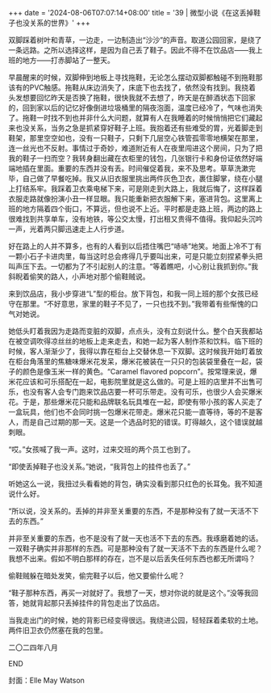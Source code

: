 +++
date = '2024-08-06T07:07:14+08:00'
title = '39 | 微型小说《在这丢掉鞋子也没关系的世界》'
+++

双脚踩着树叶和青草，一边走，一边制造出“沙沙”的声音。取道公园回家，是绕了一条远路。之所以选择这样，是因为自己丢了鞋子。因此不得不在饮品店——我上班的地方——打赤脚站了一整天。

早晨醒来的时候，双脚伸到地板上寻找拖鞋，无论怎么摆动双脚都触碰不到拖鞋那该有的PVC触感。拖鞋从床边消失了，床底下也去找了，依然没有找到。我挠着头发想要回忆昨天是否换了拖鞋，很快我就不去想了，昨天是在醉酒状态下回家的，回到家以后的记忆好像倒进垃圾桶里的隔夜泡面，温度已经冷了，气味也消失了。拖鞋一时找不到也并非什么大问题，就算有人在我睡着的时候悄悄把它们藏起来也没关系，当务之急是抓紧穿好鞋子上班。我抱着还有些难受的胃，光着脚走到鞋架，那里空空如也，没有一只鞋子，只剩下几层空心铁管孤零零地横架在那里，连一丝光也不反射。事情过于奇妙，难道附近有人在夜里闯进这个房间，只为了把我的鞋子一扫而空？我转身翻出藏在衣柜里的钱包，几张银行卡和身份证依然好端端地插在里面。重要的东西并没有丢。时间催促着我，来不及思考。草草洗漱完毕，自己做了早餐吃掉。我又从旧衣服里挑出两件灰色卫衣，裹住脚掌，绕在小腿上打结系牢。我踩着卫衣乘电梯下来，可是刚走到大路上，我就后悔了，这样踩着衣服走路就像扮演小丑一样显眼。我只能重新把衣服解下来，塞进背包。这里离上班的地方隔着四个街口，不算远，但也说不上近。平时都是走路上班，两边的路上很难找到共享单车，没有地铁，等公交太慢，打出租又贵得不值得。我仰起头沉吟一声，光着两只脚迅速走上人行步道。

好在路上的人并不算多，也有的人看到以后捂住嘴巴“哧哧”地笑。地面上冷不丁有一颗小石子卡进肉里，每当这时总会疼得几乎要叫出来，可是只能立刻捏紧拳头把叫声压下去。一切都为了不引起别人的注意。“等着瞧吧，小心别让我抓到你。”我斜睨着偷笑的路人，小声地对那个偷鞋贼说。

来到饮品店，我小步穿进“L”型的柜台。放下背包，和我一同上班的那个女孩已经守在那里。“不好意思，家里的鞋子不见了，一只也找不到。”我带着有些惭愧的口气对她说。

她低头盯着我因为走路而变脏的双脚，点点头，没有立刻说什么。整个白天我都站在被空调吹得凉丝丝的地板上走来走去，和她一起为客人制作茶和饮料。临下班的时候，客人渐渐少了，我得以靠在柜台上交替休息一下双脚。这时候我开始盯着放在柜台角落里的焦糖味爆米花发呆，爆米花被装在一只只的包装袋里叠在一起，袋子的颜色是像玉米一样的黄色。“Caramel flavored popcorn”。按常理来说，爆米花应该和可乐搭配在一起，电影院里就是这么做的。可是上班的店里并不出售可乐，也没有客人会专门跑来饮品店要一杯可乐带走。没有可乐，也很少人会买爆米花。于是，那些爆米花只能和品牌联名玩具堆在一起，即使有带小孩的客人买走了一盒玩具，他们也不会同时挑一包爆米花带走。爆米花只能一直等待，等的不是客人，而是自己过期的那一天。这是一个选品时犯的错误。盯得越久，这个错误就越刺眼。

“哎。”女孩喊了我一声。这时，过来交班的两个员工也到了。

“即使丢掉鞋子也没关系。”她说，“我背包上的挂件也丢了。”

听她这么一说，我扭过头看看她的背包，确实没看到那只红色的长耳兔。我不知道说什么好。

“所以说，没关系的。丢掉的并非至关重要的东西，不是那种没有了就一天活不下去的东西。”

并非至关重要的东西，也不是没有了就一天也活不下去的东西。我琢磨着她的话。一双鞋子确实并非那样的东西。可是那种没有了就一天活不下去的东西是什么呢？我想不出来。假如不明白那样的存在，岂不是以后丢失任何东西也都无所谓吗？

偷鞋贼躲在暗处发笑，偷完鞋子以后，他又要偷什么呢？

“鞋子那种东西，再买一对就好了。我想了一天，想对你说的就是这个。”没等我回答，她就背起那只丢掉挂件的背包走出了饮品店。

当我走出门的时候，她的背影已经变得很远。我绕进公园，轻轻踩着柔软的土地。两件旧卫衣仍然塞在我的包里。

二〇二四年八月

END

封面：Elle May Watson



